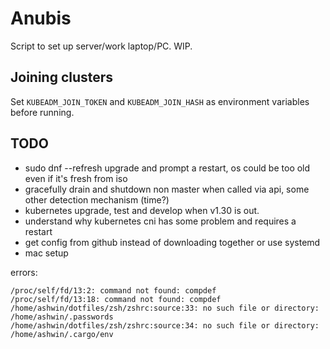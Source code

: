 # Anubis

Script to set up server/work laptop/PC. WIP.

## Joining clusters

Set `KUBEADM_JOIN_TOKEN` and `KUBEADM_JOIN_HASH` as environment variables before running.

## TODO

- sudo dnf --refresh upgrade and prompt a restart, os could be too old even if it's fresh from iso
- gracefully drain and shutdown non master when called via api, some other detection mechanism (time?)
- kubernetes upgrade, test and develop when v1.30 is out.
- understand why kubernetes cni has some problem and requires a restart
- get config from github instead of downloading together or use systemd
- mac setup

errors:

```
/proc/self/fd/13:2: command not found: compdef
/proc/self/fd/13:18: command not found: compdef
/home/ashwin/dotfiles/zsh/zshrc:source:33: no such file or directory: /home/ashwin/.passwords
/home/ashwin/dotfiles/zsh/zshrc:source:34: no such file or directory: /home/ashwin/.cargo/env
```
